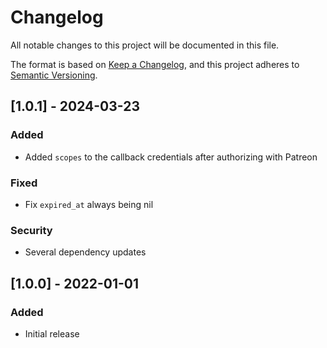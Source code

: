# Changelog

All notable changes to this project will be documented in this file.

The format is based on [Keep a Changelog](https://keepachangelog.com/en/1.0.0/), and this project adheres to [Semantic Versioning](https://semver.org/spec/v2.0.0.html).

## [1.0.1] - 2024-03-23

### Added
- Added `scopes` to the callback credentials after authorizing with Patreon

### Fixed
- Fix `expired_at` always being nil

### Security
- Several dependency updates

## [1.0.0] - 2022-01-01

### Added
- Initial release
